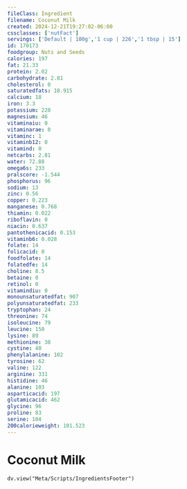 ```yaml
---
fileClass: Ingredient
filename: Coconut Milk
created: 2024-12-21T19:27:02-06:00
cssclasses: ['nutFact']
servings: ['Default | 100g','1 cup | 226','1 tbsp | 15']
id: 170173
foodgroup: Nuts and Seeds
calories: 197
fat: 21.33
protein: 2.02
carbohydrate: 2.81
cholesterol: 0
saturatedfats: 18.915
calcium: 18
iron: 3.3
potassium: 220
magnesium: 46
vitaminaiu: 0
vitaminarae: 0
vitaminc: 1
vitaminb12: 0
vitamind: 0
netcarbs: 2.81
water: 72.88
omega6s: 233
pralscore: -1.544
phosphorus: 96
sodium: 13
zinc: 0.56
copper: 0.223
manganese: 0.768
thiamin: 0.022
riboflavin: 0
niacin: 0.637
pantothenicacid: 0.153
vitaminb6: 0.028
folate: 14
folicacid: 0
foodfolate: 14
folatedfe: 14
choline: 8.5
betaine: 0
retinol: 0
vitamindiu: 0
monounsaturatedfat: 907
polyunsaturatedfat: 233
tryptophan: 24
threonine: 74
isoleucine: 79
leucine: 150
lysine: 89
methionine: 38
cystine: 40
phenylalanine: 102
tyrosine: 62
valine: 122
arginine: 331
histidine: 46
alanine: 103
asparticacid: 197
glutamicacid: 462
glycine: 96
proline: 83
serine: 104
200calorieweight: 101.523
---
```


# Coconut Milk

```dataviewjs
dv.view("Meta/Scripts/IngredientsFooter")
```